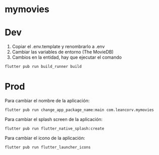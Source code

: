 # mymovies

# Dev

1. Copiar el .env.template y renombrarlo a .env
2. Cambiar las variables de entorno (The MovieDB)
3. Cambios en la entidad, hay que ejecutar el comando
```
flutter pub run build_runner build
``` 

# Prod
Para cambiar el nombre de la aplicación:
```
flutter pub run change_app_package_name:main com.leancorv.mymovies
``` 

Para cambiar el splash screen de la aplicación:
```
flutter pub run flutter_native_splash:create
```

Para cambiar el icono de la aplicación:
```
flutter pub run flutter_launcher_icons
``` 
